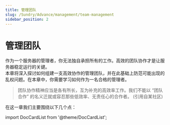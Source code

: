 ```yaml
---
title: 管理团队
slug: /Sundry/Advance/management/team-management
sidebar_position: 2
---
```


# 管理团队

作为一个服务器的管理者，你无法独自承担所有的工作。高效的团队协作才是让服务器稳定运行的关键。  
本章将深入探讨如何组建一支高效协作的管理团队，并在此基础上防范可能出现的乱权问题。在本章中，你需要学习如何作为一名合格的管理者。

> 团队协作精神应当是各有所长，互为补充的高效率工作。我们不能以 “团队合作” 的名义迁就或容忍那些低效率、无责任心的合作者。
> (引用自某社区)

在这一章我们主要围绕以下几个点：

import DocCardList from '@theme/DocCardList';

<DocCardList />



